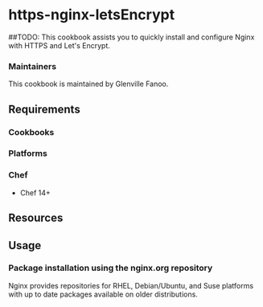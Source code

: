 # https-nginx-letsEncrypt

##TODO: This cookbook assists you to quickly install and configure Nginx with HTTPS and Let's Encrypt. 

### Maintainers
This cookbook is maintained by Glenville Fanoo. 

## Requirements
### Cookbooks
### Platforms


### Chef

- Chef 14+

## Resources

## Usage

### Package installation using the nginx.org repository
Nginx provides repositories for RHEL, Debian/Ubuntu, and Suse platforms with up to date packages available on older distributions. 